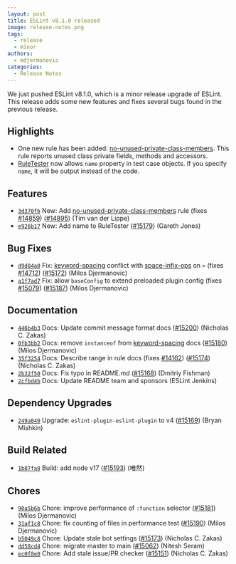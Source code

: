 ```yaml
---
layout: post
title: ESLint v8.1.0 released
image: release-notes.png
tags:
  - release
  - minor
authors:
  - mdjermanovic
categories:
  - Release Notes
---
```


We just pushed ESLint v8.1.0, which is a minor release upgrade of ESLint. This release adds some new features and fixes several bugs found in the previous release.


## Highlights

* One new rule has been added: [no-unused-private-class-members](/docs/rules/no-unused-private-class-members). This rule reports unused class private fields, methods and accessors.
* [RuleTester](/docs/developer-guide/nodejs-api#ruletester) now allows `name` property in test case objects. If you specify `name`, it will be output instead of the code.






## Features


* [`3d370fb`](https://github.com/eslint/eslint/commit/3d370fb3596ccd3463c29f1a7a1e3f321dd8083a) New: Add [no-unused-private-class-members](/docs/rules/no-unused-private-class-members) rule (fixes [#14859](https://github.com/eslint/eslint/issues/14859)) ([#14895](https://github.com/eslint/eslint/issues/14895)) (Tim van der Lippe)
* [`e926b17`](https://github.com/eslint/eslint/commit/e926b1735c77bf55abc1150b060a535a6c4e2778) New: Add name to RuleTester ([#15179](https://github.com/eslint/eslint/issues/15179)) (Gareth Jones)






## Bug Fixes


* [`d9d84a0`](https://github.com/eslint/eslint/commit/d9d84a060362efbaac727f18e3a790098bf0bc4b) Fix: [keyword-spacing](/docs/rules/keyword-spacing) conflict with [space-infix-ops](/docs/rules/space-infix-ops) on `>` (fixes [#14712](https://github.com/eslint/eslint/issues/14712)) ([#15172](https://github.com/eslint/eslint/issues/15172)) (Milos Djermanovic)
* [`a1f7ad7`](https://github.com/eslint/eslint/commit/a1f7ad77e2da00ac7d6daade547fe6bef4ef6003) Fix: allow `baseConfig` to extend preloaded plugin config (fixes [#15079](https://github.com/eslint/eslint/issues/15079)) ([#15187](https://github.com/eslint/eslint/issues/15187)) (Milos Djermanovic)




## Documentation


* [`446b4b3`](https://github.com/eslint/eslint/commit/446b4b3583f90dba7e0ac347b57db013aecc101d) Docs: Update commit message format docs ([#15200](https://github.com/eslint/eslint/issues/15200)) (Nicholas C. Zakas)
* [`0fb3bb2`](https://github.com/eslint/eslint/commit/0fb3bb2af3301c92ccd46ece739644a17df89bab) Docs: remove `instanceof` from [keyword-spacing](/docs/rules/keyword-spacing) docs ([#15180](https://github.com/eslint/eslint/issues/15180)) (Milos Djermanovic)
* [`35f3254`](https://github.com/eslint/eslint/commit/35f3254d5f8027f75a6cb35b58bea10037003be8) Docs: Describe range in rule docs (fixes [#14162](https://github.com/eslint/eslint/issues/14162)) ([#15174](https://github.com/eslint/eslint/issues/15174)) (Nicholas C. Zakas)
* [`2b32f50`](https://github.com/eslint/eslint/commit/2b32f50460d6858367b25df20b7a717528891e0d) Docs: Fix typo in README.md ([#15168](https://github.com/eslint/eslint/issues/15168)) (Dmitriy Fishman)
* [`2cfbd4b`](https://github.com/eslint/eslint/commit/2cfbd4bfd90b31cd728d6595bd1e36667715c84d) Docs: Update README team and sponsors (ESLint Jenkins)




## Dependency Upgrades


* [`249a040`](https://github.com/eslint/eslint/commit/249a04070f88d2c895af3b78d60d2eff2730730e) Upgrade: `eslint-plugin-eslint-plugin` to v4 ([#15169](https://github.com/eslint/eslint/issues/15169)) (Bryan Mishkin)




## Build Related


* [`1b87fa8`](https://github.com/eslint/eslint/commit/1b87fa835892d9da3b945db763196715d8088090) Build: add node v17 ([#15193](https://github.com/eslint/eslint/issues/15193)) (唯然)




## Chores


* [`90a5b6b`](https://github.com/eslint/eslint/commit/90a5b6b4aeff7343783f85418c683f2c9901ab07) Chore: improve performance of `:function` selector ([#15181](https://github.com/eslint/eslint/issues/15181)) (Milos Djermanovic)
* [`31af1c8`](https://github.com/eslint/eslint/commit/31af1c8770c7dac9e9686a0549af329abe5a795b) Chore: fix counting of files in performance test ([#15190](https://github.com/eslint/eslint/issues/15190)) (Milos Djermanovic)
* [`b5049c8`](https://github.com/eslint/eslint/commit/b5049c89a00f1a0da59ecaee74b9b024ef3c3621) Chore: Update stale bot settings ([#15173](https://github.com/eslint/eslint/issues/15173)) (Nicholas C. Zakas)
* [`dd58cd4`](https://github.com/eslint/eslint/commit/dd58cd4afa6ced9016c091fc99a702c97a3e44f0) Chore: migrate master to main ([#15062](https://github.com/eslint/eslint/issues/15062)) (Nitesh Seram)
* [`ec0f8e0`](https://github.com/eslint/eslint/commit/ec0f8e0bb7d7ce502ca68fcd13ac323eb6307455) Chore: Add stale issue/PR checker ([#15151](https://github.com/eslint/eslint/issues/15151)) (Nicholas C. Zakas)


